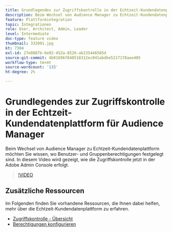 ```yaml
---
title: Grundlegendes zur Zugriffskontrolle in der Echtzeit-Kundendatenplattform für Audience Manager
description: Beim Wechsel von Audience Manager zu Echtzeit-Kundendatenplattform möchten Sie wissen, wo Benutzer- und Gruppenberechtigungen festgelegt sind. In diesem Video wird gezeigt, wie die Zugriffskontrolle jetzt in der Adobe Admin Console erfolgt.
feature: Plattformintegration
topic: Integrationen
role: User, Architect, Admin, Leader
level: Intermediate
doc-type: feature video
thumbnail: 332091.jpg
kt: 7304
exl-id: 27e8887b-6e02-452a-8526-ab235446505d
source-git-commit: 4b91696f840518312ec041abdbe5217178aee405
workflow-type: tm+mt
source-wordcount: '133'
ht-degree: 2%

---
```


# Grundlegendes zur Zugriffskontrolle in der Echtzeit-Kundendatenplattform für Audience Manager

Beim Wechsel von Audience Manager zu Echtzeit-Kundendatenplattform möchten Sie wissen, wo Benutzer- und Gruppenberechtigungen festgelegt sind. In diesem Video wird gezeigt, wie die Zugriffskontrolle jetzt in der Adobe Admin Console erfolgt.

>[!VIDEO](https://video.tv.adobe.com/v/332091/?quality=12&learn=on)

## Zusätzliche Ressourcen

Im Folgenden finden Sie vorhandene Ressourcen, die Ihnen dabei helfen, mehr über die Echtzeit-Kundendatenplattform zu erfahren.

* [Zugriffskontrolle - Übersicht](https://experienceleague.adobe.com/docs/experience-platform/access-control/home.html?lang=en#access-control-hierarchy-and-workflow)
* [Berechtigungen konfigurieren](https://experienceleague.adobe.com/docs/platform-learn/getting-started-for-data-architects-and-data-engineers/configure-permissions.html?lang=en)
